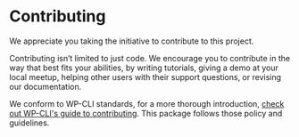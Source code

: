 Contributing
============

We appreciate you taking the initiative to contribute to this project.

Contributing isn’t limited to just code. We encourage you to contribute in the way that best fits your abilities, by writing tutorials, giving a demo at your local meetup, helping other users with their support questions, or revising our documentation.

We conform to WP-CLI standards, for a more thorough introduction, [check out WP-CLI's guide to contributing](https://make.wordpress.org/cli/handbook/contributing/). This package follows those policy and guidelines.
